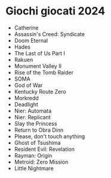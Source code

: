 # Giochi giocati 2024

- Catherine
- Assassin's Creed: Syndicate
- Doom Eternal
- Hades
- The Last of Us Part I
- Rakuen
- Monument Valley II
- Rise of the Tomb Raider
- SOMA
- God of War
- Kentucky Route Zero
- Morkredd
- Deadlight
- Nier: Automata
- Nier: Replicant
- Slay the Princess
- Return to Obra Dinn
- Please, don't touch anything
- Ghost of Tsushima
- Resident Evil: Revelation
- Rayman: Origin
- Metroid: Zero Mission
- Little Nightmare